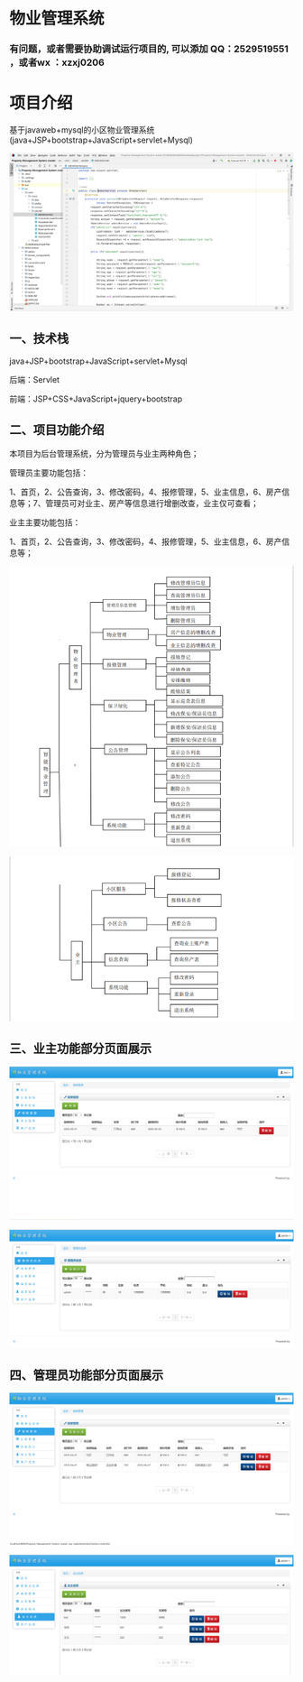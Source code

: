 # 物业管理系统

### 有问题，或者需要协助调试运行项目的, 可以添加 QQ：2529519551 ，或者wx ：xzxj0206


# 项目介绍
基于javaweb+mysql的小区物业管理系统(java+JSP+bootstrap+JavaScript+servlet+Mysql)

![img.png](imgs/img.png)

## 一、技术栈
java+JSP+bootstrap+JavaScript+servlet+Mysql

后端：Servlet

前端：JSP+CSS+JavaScript+jquery+bootstrap
## 二、项目功能介绍
本项目为后台管理系统，分为管理员与业主两种角色；

管理员主要功能包括：

1、首页，2、公告查询，3、修改密码，4、报修管理，5、业主信息，6、房产信息等；7、管理员可对业主、房产等信息进行增删改查，业主仅可查看；

业主主要功能包括：

1、首页，2、公告查询，3、修改密码，4、报修管理，5、业主信息，6、房产信息等；

![img_1.png](imgs/img_1.png)

![img_2.png](imgs/img_2.png)

## 三、业主功能部分页面展示


![img_4.png](imgs/img_4.png)

![img_5.png](imgs/img_5.png)

## 四、管理员功能部分页面展示

![img_6.png](imgs/img_6.png)


![img_8.png](imgs/img_8.png)
